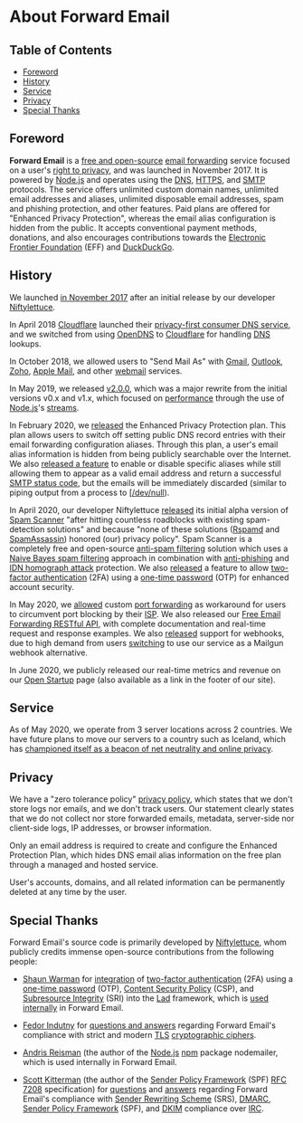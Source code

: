 # About Forward Email


## Table of Contents

* [Foreword](#foreword)
* [History](#history)
* [Service](#service)
* [Privacy](#privacy)
* [Special Thanks](#special-thanks)


## Foreword

**Forward Email** is a [free and open-source](https://en.wikipedia.org/wiki/Free_and_open-source "Free and open-source") [email forwarding](https://en.wikipedia.org/wiki/Email_forwarding "Email forwarding") service focused on a user's [right to privacy](https://en.wikipedia.org/wiki/Right_to_privacy "Right to privacy"), and was launched in November 2017. It is powered by [Node.js](https://en.wikipedia.org/wiki/Node.js "Node.js") and operates using the [DNS](https://en.wikipedia.org/wiki/Domain_Name_System "Domain Name System"), [HTTPS](https://en.wikipedia.org/wiki/HTTPS "HTTPS"), and [SMTP](https://en.wikipedia.org/wiki/SMTP "SMTP") protocols. The service offers unlimited custom domain names, unlimited email addresses and aliases, unlimited disposable email addresses, spam and phishing protection, and other features.  Paid plans are offered for "Enhanced Privacy Protection", whereas the email alias configuration is hidden from the public. It accepts conventional payment methods, donations, and also encourages contributions towards the [Electronic Frontier Foundation](https://en.wikipedia.org/wiki/Electronic_Frontier_Foundation "Electronic Frontier Foundation") (EFF) and [DuckDuckGo](https://en.wikipedia.org/wiki/DuckDuckGo "DuckDuckGo").


## History

We launched [in November 2017](https://github.com/forwardemail/free-email-forwarding/commit/0769047d51524601949c0622b2a763b83332f0b0) after an initial release by our developer [Niftylettuce](https://github.com/niftylettuce).

In April 2018 [Cloudflare](https://en.wikipedia.org/wiki/Cloudflare "Cloudflare") launched their [privacy-first consumer DNS service](https://blog.cloudflare.com/announcing-1111/), and we switched from using [OpenDNS](https://en.wikipedia.org/wiki/OpenDNS "OpenDNS") to [Cloudflare](https://en.wikipedia.org/wiki/Cloudflare "Cloudflare") for handling [DNS](https://en.wikipedia.org/wiki/Domain_Name_System "Domain Name System") lookups.

In October 2018, we allowed users to "Send Mail As" with [Gmail](https://en.wikipedia.org/wiki/Gmail "Gmail"), [Outlook](https://en.wikipedia.org/wiki/Outlook "Outlook"), [Zoho](https://en.wikipedia.org/wiki/Zoho "Zoho"), [Apple Mail](https://en.wikipedia.org/wiki/Apple_Mail "Apple Mail"), and other [webmail](https://en.wikipedia.org/wiki/Webmail "Webmail") services.

In May 2019, we released [v2.0.0](https://github.com/forwardemail/free-email-forwarding/releases/tag/v2.0.0), which was a major rewrite from the initial versions v0.x and v1.x, which focused on [performance](https://en.wikipedia.org/wiki/Software_performance_testing "Software performance testing") through the use of [Node.js](https://en.wikipedia.org/wiki/Node.js "Node.js")'s [streams](https://en.wikipedia.org/wiki/Streams "Streams").

In February 2020, we [released](https://github.com/forwardemail/free-email-forwarding/commit/f8978b0c267c08cd541115b55dba83c3ac8f82f6) the Enhanced Privacy Protection plan.  This plan allows users to switch off setting public DNS record entries with their email forwarding configuration aliases. Through this plan, a user's email alias information is hidden from being publicly searchable over the Internet. We also [released a feature](https://github.com/forwardemail/free-email-forwarding/commit/74fc6f3e75556b718cf4a1ea81ef0c96d83ab796) to enable or disable specific aliases while still allowing them to appear as a valid email address and return a successful [SMTP status code](https://en.wikipedia.org/wiki/List_of_SMTP_server_return_codes "List of SMTP server return codes"), but the emails will be immediately discarded (similar to piping output from a process to [\[/dev/null](https://en.wikipedia.org/wiki/Null_device "Null device")).

In April 2020, our developer Niftylettuce [released](https://github.com/spamscanner/spamscanner/commit/6d25c1424ed8207d74d6370edb4ae82e54cd8d50) its initial alpha version of [Spam Scanner](https://github.com/spamscanner/spamscanner) "after hitting countless roadblocks with existing spam-detection solutions" and because "none of these solutions ([Rspamd](https://fr.wikipedia.org/wiki/Rspamd) and [SpamAssassin](https://en.wikipedia.org/wiki/SpamAssassin "SpamAssassin")) honored (our) privacy policy". Spam Scanner is a completely free and open-source [anti-spam filtering](https://en.wikipedia.org/wiki/Anti-spam_techniques "Anti-spam techniques") solution which uses a [Naive Bayes spam filtering](https://en.wikipedia.org/wiki/Naive_Bayes_spam_filtering "Naive Bayes spam filtering") approach in combination with [anti-phishing](https://en.wikipedia.org/wiki/Phishing "Phishing") and [IDN homograph attack](https://en.wikipedia.org/wiki/IDN_homograph_attack "IDN homograph attack") protection. We also [released](https://github.com/forwardemail/forwardemail.net/commit/b171c9e2e2774c747298d0ecca2d4213f0a9f0c0) a feature to allow [two-factor authentication](https://en.wikipedia.org/wiki/Multi-factor_authentication "Multi-factor authentication") (2FA) using a [one-time password](https://en.wikipedia.org/wiki/One-time_password "One-time password") (OTP) for enhanced account security.

In May 2020, we [allowed](https://github.com/forwardemail/free-email-forwarding/commit/0c2f6a49a9069cfe03555eab82255ac5dcb3026e) custom [port forwarding](https://en.wikipedia.org/wiki/Port_forwarding "Port forwarding") as workaround for users to circumvent port blocking by their [ISP](https://en.wikipedia.org/wiki/Internet_service_provider "Internet service provider").  We also released our [Free Email Forwarding RESTful API](/api), with complete documentation and real-time request and response examples.  We also [released](https://github.com/forwardemail/free-email-forwarding/commit/6b4227e0b2728342719426ef4e5a806ca6f66a35) support for webhooks, due to high demand from users [switching](https://news.ycombinator.com/item?id=22192543) to use our service as a Mailgun webhook alternative.

In June 2020, we publicly released our real-time metrics and revenue on our [Open Startup](/open-startup) page (also available as a link in the footer of our site).


## Service

As of May 2020, we operate from 3 server locations across 2 countries.  We have future plans to move our servers to a country such as Iceland, which has [championed itself as a beacon of net neutrality and online privacy](https://www.ivpn.net/internet-privacy-laws-in-iceland).


## Privacy

We have a "zero tolerance policy" [privacy policy](/privacy), which states that we don't store logs nor emails, and we don't track users. Our statement clearly states that we do not collect nor store forwarded emails, metadata, server-side nor client-side logs, IP addresses, or browser information.

Only an email address is required to create and configure the Enhanced Protection Plan, which hides DNS email alias information on the free plan through a managed and hosted service.

User's accounts, domains, and all related information can be permanently deleted at any time by the user.


## Special Thanks

Forward Email's source code is primarily developed by [Niftylettuce](https://github.com/niftylettuce), whom publicly credits immense open-source contributions from the following people:

* [Shaun Warman](https://www.shaunwarman.com) for [integration](https://www.shaunwarman.com/posts/enable-2fa-in-ladjs.html) of [two-factor authentication](https://en.wikipedia.org/wiki/Multi-factor_authentication "Multi-factor authentication") (2FA) using a [one-time password](https://en.wikipedia.org/wiki/One-time_password "One-time password") (OTP), [Content Security Policy](https://en.wikipedia.org/wiki/Content_Security_Policy "Content Security Policy") (CSP), and [Subresource Integrity](https://en.wikipedia.org/wiki/Subresource_Integrity "Subresource Integrity") (SRI) into the [Lad](https://en.wikipedia.org/w/index.php?title=Lad_(web_application_framework)&action=edit&redlink=1 "Lad (web application framework) (page does not exist)") framework, which is [used internally](https://github.com/forwardemail/forwardemail.net/commit/b171c9e2e2774c747298d0ecca2d4213f0a9f0c0) in Forward Email.

* [Fedor Indutny](https://github.com/indutny) for [questions and answers](https://github.com/forwardemail/free-email-forwarding/commit/58ea4b8ce7016272e5301a5a3e6ccec940f237fb) regarding Forward Email's compliance with strict and modern [TLS](https://en.wikipedia.org/wiki/TLS "TLS") [cryptographic ciphers](https://en.wikipedia.org/wiki/Cipher "Cipher").

* [Andris Reisman](https://github.com/andris9) (the author of the [Node.js](https://en.wikipedia.org/wiki/Node.js "Node.js") [npm](https://en.wikipedia.org/wiki/Npm_(software) "Npm (software)") package nodemailer, which is used internally in Forward Email.

* [Scott Kitterman](https://kitterman.com/) (the author of the [Sender Policy Framework](https://en.wikipedia.org/wiki/Sender_Policy_Framework "Sender Policy Framework") (SPF) [RFC 7208](https://tools.ietf.org/html/rfc7208) specification) for [questions](https://git.launchpad.net/dkimpy/commit/?id=3e16ceac23672bf336cd6c11a7c9ea1610e353cd) and [answers](https://git.launchpad.net/dkimpy/commit/?id=5b9dc1253d61999a111973a55a7ea79d2a55859b) regarding Forward Email's compliance with [Sender Rewriting Scheme](https://en.wikipedia.org/wiki/Sender_Rewriting_Scheme "Sender Rewriting Scheme") (SRS), [DMARC](https://en.wikipedia.org/wiki/DMARC "DMARC"), [Sender Policy Framework](https://en.wikipedia.org/wiki/Sender_Policy_Framework "Sender Policy Framework") (SPF), and [DKIM](https://en.wikipedia.org/wiki/DKIM "DKIM") compliance over [IRC](https://en.wikipedia.org/wiki/Internet_Relay_Chat "Internet Relay Chat").
